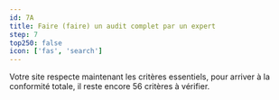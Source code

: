 ```yaml
---
id: 7A
title: Faire (faire) un audit complet par un expert
step: 7
top250: false
icon: ['fas', 'search']
---
```


Votre site respecte maintenant les critères essentiels, pour arriver à la conformité totale, il reste encore 56 critères à vérifier.
